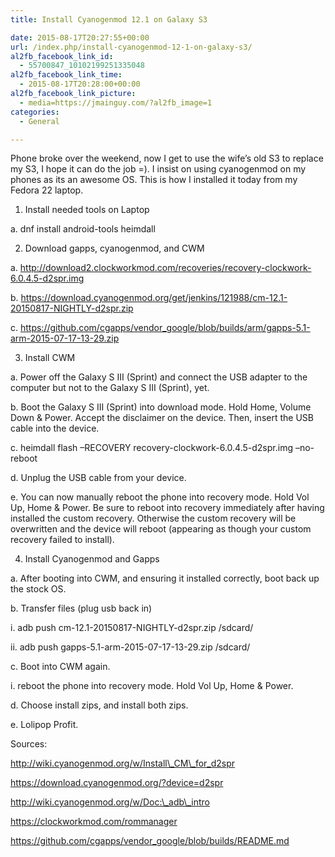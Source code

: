 ```yaml
---
title: Install Cyanogenmod 12.1 on Galaxy S3

date: 2015-08-17T20:27:55+00:00
url: /index.php/install-cyanogenmod-12-1-on-galaxy-s3/
al2fb_facebook_link_id:
  - 55700847_10102199251335048
al2fb_facebook_link_time:
  - 2015-08-17T20:28:00+00:00
al2fb_facebook_link_picture:
  - media=https://jmainguy.com/?al2fb_image=1
categories:
  - General

---
```

Phone broke over the weekend, now I get to use the wife&#8217;s old S3 to replace my S3, I hope it can do the job =). I insist on using cyanogenmod on my phones as its an awesome OS. This is how I installed it today from my Fedora 22 laptop.

1. Install needed tools on Laptop
    
a. dnf install android-tools heimdall
  
2. Download gapps, cyanogenmod, and CWM
    
a. http://download2.clockworkmod.com/recoveries/recovery-clockwork-6.0.4.5-d2spr.img
    
b. https://download.cyanogenmod.org/get/jenkins/121988/cm-12.1-20150817-NIGHTLY-d2spr.zip
    
c. https://github.com/cgapps/vendor_google/blob/builds/arm/gapps-5.1-arm-2015-07-17-13-29.zip
  
3. Install CWM
    
a. Power off the Galaxy S III (Sprint) and connect the USB adapter to the computer but not to the Galaxy S III (Sprint), yet.
    
b. Boot the Galaxy S III (Sprint) into download mode. Hold Home, Volume Down & Power. Accept the disclaimer on the device. Then, insert the USB cable into the device.
    
c. heimdall flash &#8211;RECOVERY recovery-clockwork-6.0.4.5-d2spr.img &#8211;no-reboot
    
d. Unplug the USB cable from your device.
    
e. You can now manually reboot the phone into recovery mode. Hold Vol Up, Home & Power. Be sure to reboot into recovery immediately after having installed the custom recovery. Otherwise the custom recovery will be overwritten and the device will reboot (appearing as though your custom recovery failed to install).
  
4. Install Cyanogenmod and Gapps
    
a. After booting into CWM, and ensuring it installed correctly, boot back up the stock OS.
    
b. Transfer files (plug usb back in)
      
i. adb push cm-12.1-20150817-NIGHTLY-d2spr.zip /sdcard/
      
ii. adb push gapps-5.1-arm-2015-07-17-13-29.zip /sdcard/
    
c. Boot into CWM again.
      
i. reboot the phone into recovery mode. Hold Vol Up, Home & Power.
    
d. Choose install zips, and install both zips.
    
e. Lolipop Profit.

Sources:
  
http://wiki.cyanogenmod.org/w/Install\_CM\_for_d2spr
  
https://download.cyanogenmod.org/?device=d2spr
  
http://wiki.cyanogenmod.org/w/Doc:\_adb\_intro
  
https://clockworkmod.com/rommanager
  
https://github.com/cgapps/vendor_google/blob/builds/README.md